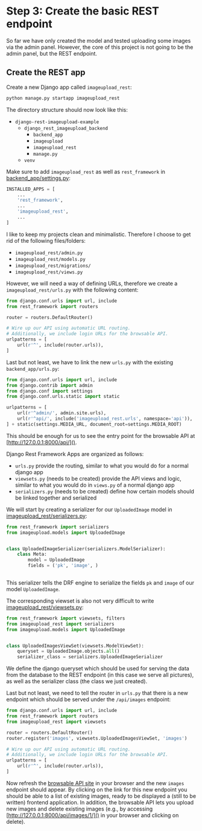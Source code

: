 # Step 3: Create the basic REST endpoint
So far we have only created the model and tested uploading some images via the admin panel. However, the core of this project is not 
going to be the admin panel, but the REST endpoint. 

## Create the REST app
Create a new Django app called `imageupload_rest`:
```bash
python manage.py startapp imageupload_rest
```

The directory structure should now look like this:
 * `django-rest-imageupload-example`
     * `django_rest_imageupload_backend`
         * `backend_app`
         * `imageupload`
         * `imageupload_rest`
         * `manage.py`
     * `venv`

Make sure to add `imageupload_rest` as well as `rest_framework` in [backend_app/settings.py](django-rest-imageupload-example/django_rest_imageupload_backend/backend_app/settings.py):
```python
INSTALLED_APPS = [
    ...
    'rest_framework',    
    ...
    'imageupload_rest',
    ...
]
```

I like to keep my projects clean and minimalistic. Therefore I choose to get rid of the following files/folders:

 * `imageupload_rest/admin.py`
 * `imageupload_rest/models.py`
 * `imageupload_rest/migrations/`
 * `imageupload_rest/views.py`
 
However, we will need a way of defining URLs, therefore we create a `imageupload_rest/urls.py` with the following content:
```python
from django.conf.urls import url, include
from rest_framework import routers

router = routers.DefaultRouter()

# Wire up our API using automatic URL routing.
# Additionally, we include login URLs for the browsable API.
urlpatterns = [
    url(r'^', include(router.urls)),
]

```

Last but not least, we have to link the new `urls.py` with the existing `backend_app/urls.py`:
```python
from django.conf.urls import url, include
from django.contrib import admin
from django.conf import settings
from django.conf.urls.static import static

urlpatterns = [
    url(r'^admin/', admin.site.urls),
    url(r'^api/', include('imageupload_rest.urls', namespace='api')),
] + static(settings.MEDIA_URL, document_root=settings.MEDIA_ROOT)

```
This should be enough for us to see the entry point for the browsable API at [http://127.0.0.1:8000/api/]().

Django Rest Framework  Apps are organized as follows:

 * `urls.py` provide the routing, similar to what you would do for a normal django app
 * `viewsets.py` (needs to be created) provide the API views and logic, similar to what you would do in `views.py` of a normal django app
 * `serializers.py` (needs to be created) define how certain models should be linked together and serialized 

We will start by creating a serializer for our `UploadedImage` model in 
[imageupload_rest/serializers.py](django-rest-imageupload-example/django_rest_imageupload_backend/imageupload_rest/serializers.py):
```python
from rest_framework import serializers
from imageupload.models import UploadedImage


class UploadedImageSerializer(serializers.ModelSerializer):
    class Meta:
        model = UploadedImage
        fields = ('pk', 'image', )
        
```
This serializer tells the DRF engine to serialize the fields `pk` and `image` of our model `UploadedImage`.
 
The corresponding viewset is also not very difficult to write 
[imageupload_rest/viewsets.py](django-rest-imageupload-example/django_rest_imageupload_backend/imageupload_rest/viewsets.py):
```python
from rest_framework import viewsets, filters
from imageupload_rest import serializers
from imageupload.models import UploadedImage


class UploadedImagesViewSet(viewsets.ModelViewSet):
    queryset = UploadedImage.objects.all()
    serializer_class = serializers.UploadedImageSerializer

```
We define the django queryset which should be used for serving the data from the database to the REST endpoint
(in this case we serve all pictures), as well as the serializer class (the class we just created).

Last but not least, we need to tell the router in `urls.py` that there is a new endpoint which should be served
under the `/api/images` endpoint:
```python
from django.conf.urls import url, include
from rest_framework import routers
from imageupload_rest import viewsets

router = routers.DefaultRouter()
router.register('images', viewsets.UploadedImagesViewSet, 'images')

# Wire up our API using automatic URL routing.
# Additionally, we include login URLs for the browsable API.
urlpatterns = [
    url(r'^', include(router.urls)),
]

```

Now refresh the [browsable API site](http://127.0.0.1:8000/api/) in your browser and the new `images` endpoint should
appear. By clicking on the link for this new endpoint you should be able to a list of existing images, ready to
be displayed a (still to be written) frontend application. In addition, the browsable API lets you upload new images
and delete existing images (e.g., by accessing [http://127.0.0.1:8000/api/images/1/]() in your browser and clicking on delete).

